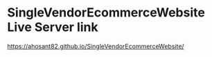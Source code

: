 # SingleVendorEcommerceWebsite Live Server link
https://ahosant82.github.io/SingleVendorEcommerceWebsite/
